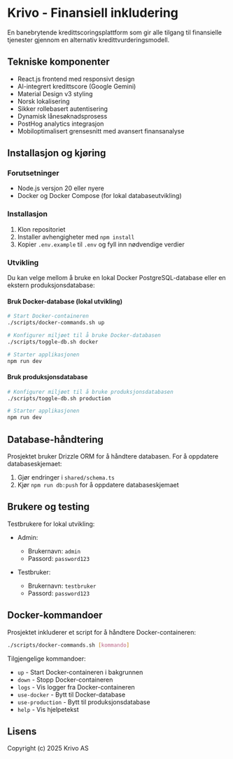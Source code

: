 # Krivo - Finansiell inkludering

En banebrytende kredittscoringsplattform som gir alle tilgang til finansielle tjenester gjennom en alternativ kredittvurderingsmodell.

## Tekniske komponenter

- React.js frontend med responsivt design
- AI-integrert kredittscore (Google Gemini)
- Material Design v3 styling
- Norsk lokalisering
- Sikker rollebasert autentisering
- Dynamisk lånesøknadsprosess
- PostHog analytics integrasjon
- Mobiloptimalisert grensesnitt med avansert finansanalyse

## Installasjon og kjøring

### Forutsetninger

- Node.js versjon 20 eller nyere
- Docker og Docker Compose (for lokal databaseutvikling)

### Installasjon

1. Klon repositoriet
2. Installer avhengigheter med `npm install`
3. Kopier `.env.example` til `.env` og fyll inn nødvendige verdier

### Utvikling

Du kan velge mellom å bruke en lokal Docker PostgreSQL-database eller en ekstern produksjonsdatabase:

#### Bruk Docker-database (lokal utvikling)

```bash
# Start Docker-containeren
./scripts/docker-commands.sh up

# Konfigurer miljøet til å bruke Docker-databasen
./scripts/toggle-db.sh docker

# Starter applikasjonen
npm run dev
```

#### Bruk produksjonsdatabase

```bash
# Konfigurer miljøet til å bruke produksjonsdatabasen
./scripts/toggle-db.sh production

# Starter applikasjonen
npm run dev
```

## Database-håndtering

Prosjektet bruker Drizzle ORM for å håndtere databasen. For å oppdatere databaseskjemaet:

1. Gjør endringer i `shared/schema.ts`
2. Kjør `npm run db:push` for å oppdatere databaseskjemaet

## Brukere og testing

Testbrukere for lokal utvikling:

- Admin: 
  - Brukernavn: `admin`
  - Passord: `password123`

- Testbruker:
  - Brukernavn: `testbruker`
  - Passord: `password123`

## Docker-kommandoer

Prosjektet inkluderer et script for å håndtere Docker-containeren:

```bash
./scripts/docker-commands.sh [kommando]
```

Tilgjengelige kommandoer:
- `up` - Start Docker-containeren i bakgrunnen
- `down` - Stopp Docker-containeren
- `logs` - Vis logger fra Docker-containeren
- `use-docker` - Bytt til Docker-database
- `use-production` - Bytt til produksjonsdatabase
- `help` - Vis hjelpetekst

## Lisens

Copyright (c) 2025 Krivo AS